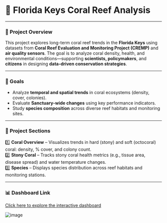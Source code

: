 # 🐠 Florida Keys Coral Reef Analysis
---
### 📌 Project Overview

This project explores long-term coral reef trends in the **Florida Keys** using datasets from **Coral Reef Evaluation and Monitoring Project (CREMP)** and **air quality sensors**. The goal is to analyze coral density, health, and environmental conditions—supporting **scientists, policymakers**, and **citizens** in designing **data-driven conservation strategies**.

---

### 🎯 Goals

* Analyze **temporal and spatial trends** in coral ecosystems (density, cover, colonies).
* Evaluate **Sanctuary-wide changes** using key performance indicators.
* Study **species composition** across diverse reef habitats and monitoring sites.

---

### 📂 Project Sections

1️⃣ **Coral Overview** – Visualizes trends in hard (stony) and soft (octocoral) coral: density, % cover, and colony count.  
2️⃣ **Stony Coral** – Tracks stony coral health metrics (e.g., tissue area, disease spread) and water temperature changes.  
3️⃣ **Species** – Displays species distribution across reef habitats and monitoring stations.

---

### 📊 Dashboard Link

[Click here to explore the interactive dashboard](https://app.powerbi.com/view?r=eyJrIjoiYTkzZjViNTUtMGIzNi00ZDIzLTg5NTctYmU4YzA1MzA4ZjM2IiwidCI6IjUzZmY0ZWQzLTU1MDgtNGFjMy04OTBhLTc2ZDVhN2E3NzVjMiJ9)

![image](https://github.com/user-attachments/assets/64a7abb1-7c8a-48d9-99b5-7f795648809c)
